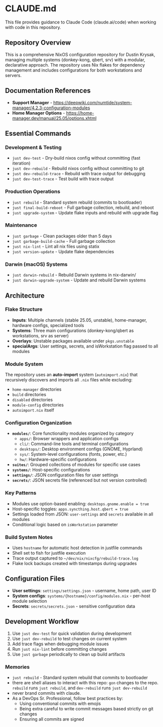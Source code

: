 # CLAUDE.md

This file provides guidance to Claude Code (claude.ai/code) when working with code in this repository.

## Repository Overview

This is a comprehensive NixOS configuration repository for Dustin Krysak, managing multiple systems (donkey-kong, qbert, srv) with a modular, declarative approach. The repository uses Nix flakes for dependency management and includes configurations for both workstations and servers.

## Documentation References

- **Support Manager** - <https://deepwiki.com/numtide/system-manager/4.2.3-configuration-modules>
- **Home Manager Options** - <https://home-manager.dev/manual/25.05/options.xhtml>

## Essential Commands

### Development & Testing

- `just dev-test` - Dry-build nixos config without committing (fast iteration)
- `just dev-rebuild` - Rebuild nixos config without committing to git
- `just dev-rebuild-trace` - Rebuild with trace output for debugging
- `just dev-test-trace` - Test build with trace output

### Production Operations

- `just rebuild` - Standard system rebuild (commits to bootloader)
- `just final-build-reboot` - Full garbage collection, rebuild, and reboot
- `just upgrade-system` - Update flake inputs and rebuild with upgrade flag

### Maintenance

- `just garbage` - Clean packages older than 5 days
- `just garbage-build-cache` - Full garbage collection
- `just nix-lint` - Lint all nix files using statix
- `just version-update` - Update flake dependencies

### Darwin (macOS) Systems

- `just darwin-rebuild` - Rebuild Darwin systems in nix-darwin/
- `just darwin-upgrade-system` - Update and rebuild Darwin systems

## Architecture

### Flake Structure

- **Inputs**: Multiple channels (stable 25.05, unstable), home-manager, hardware configs, specialized tools
- **Systems**: Three main configurations (donkey-kong/qbert as workstations, srv as server)
- **Overlays**: Unstable packages available under `pkgs.unstable`
- **specialArgs**: User settings, secrets, and isWorkstation flag passed to all modules

### Module System

The repository uses an **auto-import** system (`autoimport.nix`) that recursively discovers and imports all `.nix` files while excluding:

- `home-manager` directories
- `build` directories
- `disabled` directories
- `module-config` directories
- `autoimport.nix` itself

### Configuration Organization

- **`modules/`**: Core functionality modules organized by category
    - `apps/`: Browser wrappers and application configs
    - `cli/`: Command-line tools and terminal configurations
    - `desktops/`: Desktop environment configs (GNOME, Hyprland)
    - `sys/`: System-level configurations (fonts, power, etc.)
    - `hw/`: Hardware-specific configurations
- **`suites/`**: Grouped collections of modules for specific use cases
- **`systems/`**: Host-specific configurations
- **`settings/`**: JSON configuration files for user settings
- **`secrets/`**: JSON secrets file (referenced but not version controlled)

### Key Patterns

- Modules use option-based enabling: `desktops.gnome.enable = true`
- Host-specific toggles: `apps.syncthing.host.qbert = true`
- Settings loaded from JSON: `user-settings` and `secrets` available in all modules
- Conditional logic based on `isWorkstation` parameter

### Build System Notes

- Uses `hostname` for automatic host detection in justfile commands
- Shell set to fish for justfile execution
- Trace output captured to `~/dev/nix/nixcfg/rebuild-trace.log`
- Flake lock backups created with timestamps during upgrades

## Configuration Files

- **User settings**: `settings/settings.json` - username, home path, user ID
- **System configs**: `systems/{hostname}/config/modules.nix` - per-host module selection
- **Secrets**: `secrets/secrets.json` - sensitive configuration data

## Development Workflow

1. Use `just dev-test` for quick validation during development
2. Use `just dev-rebuild` to test changes on current system
3. Add trace flags when debugging module issues
4. Run `just nix-lint` before committing changes
5. Use `just garbage` periodically to clean up build artifacts

### Memories

- `just rebuild` - Standard system rebuild that commits to bootloader
- there are shell aliases to interact with this repo: `gon` changes to the repo. `rebuild` runs `just rebuild`, and `dev-rebuild` runs `just dev-rebuild`
- never brand commits with claude.
- As a DevOps Sr. Professional, follow best practices by:
    - Using conventional commits with emojis
    - Being extra careful to write commit messages based strictly on git changes
    - Ensuring all commits are signed

